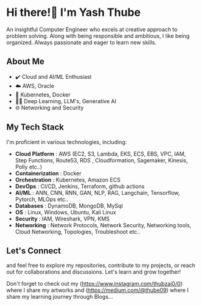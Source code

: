 # Hi there!👋 I'm Yash Thube


An insightful Computer Engineer who excels at creative approach to problem solving. Along with being responsible and ambitious, I like being organized. Always
passionate and eager to learn new skills. 

## About Me

- ✔️ Cloud and AI/ML Enthusiast
- ☁️ AWS, Oracle
- 🐳 Kubernetes, Docker 
- 🧑‍💻 Deep Learning, LLM's, Generative AI
- 🌐 Networking and Security 

## My Tech Stack

I'm proficient in various technologies, including:

- **Cloud Platform**   : AWS (EC2, S3, Lambda, EKS, ECS, EBS, VPC, IAM, Step Functions, Route53, RDS , Cloudformation, Sagemaker, Kinesis, Polly etc..)
- **Containerization** : Docker
- **Orchestration**    : Kubernetes, Amazon ECS
- **DevOps**           : CI/CD, Jenkins, Terraform, github actions
- **AI/ML**            : ANN, CNN, RNN, GAN, NLP, RAG, Langchain, Tensorflow, Pytorch, MLOps etc..
- **Databases**        : DynamoDB, MongoDB, MySql
- **OS**               : Linux, Windows, Ubuntu, Kali Linux
- **Security**         : IAM, Wireshark, VPN, KMS
- **Networking**       : Network Protocols, Network Security, Networking tools, Cloud Networking, Topologies, Troubleshoot etc..

## Let's Connect
and feel free to explore my repositories, contribute to my projects, or reach out for collaborations and discussions. Let's learn and grow together!

Don't forget to check out my (https://www.instagram.com/thubzai0/0) where I share my artworks and (https://medium.com/@thube09) where I share my learning journey through Blogs...



